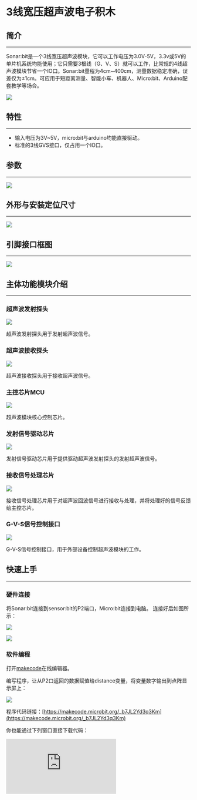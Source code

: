 ﻿# 3线宽压超声波电子积木

## 简介
---
Sonar:bit是一个3线宽压超声波模块，它可以工作电压为3.0V-5V，3.3v或5V的单片机系统均能使用；它只需要3根线（G、V、S）就可以工作，比常规的4线超声波模块节省一个IO口。Sonar:bit量程为4cm~400cm，测量数据稳定准确，误差仅为±1cm。可应用于短距离测量、智能小车、机器人、Micro:bit、Arduino配套教学等场合。

![](https://wiki-media-ef.oss-cn-hongkong.aliyuncs.com/docs/microbit/sensor/octopus-sensors/sensor/images/pdBREKf.jpg)

## 特性
---
- 输入电压为3V~5V，micro:bit与arduino均能直接驱动。
- 标准的3线GVS接口，仅占用一个IO口。


## 参数
---

![](https://wiki-media-ef.oss-cn-hongkong.aliyuncs.com/docs/microbit/sensor/octopus-sensors/sensor/images/vm9SX0e.png)


## 外形与安装定位尺寸
---
![](https://wiki-media-ef.oss-cn-hongkong.aliyuncs.com/docs/microbit/sensor/octopus-sensors/sensor/images/h4HcvxO.jpg)

## 引脚接口框图
---
![](https://wiki-media-ef.oss-cn-hongkong.aliyuncs.com/docs/microbit/sensor/octopus-sensors/sensor/images/7E5ECzN.jpg)

## 主体功能模块介绍
---
### 超声波发射探头

![](https://wiki-media-ef.oss-cn-hongkong.aliyuncs.com/docs/microbit/sensor/octopus-sensors/sensor/images/T1xDsne.jpg)

超声波发射探头用于发射超声波信号。

### 超声波接收探头

![](https://wiki-media-ef.oss-cn-hongkong.aliyuncs.com/docs/microbit/sensor/octopus-sensors/sensor/images/JxNrz8Q.jpg)

超声波接收探头用于接收超声波信号。

### 主控芯片MCU

![](https://wiki-media-ef.oss-cn-hongkong.aliyuncs.com/docs/microbit/sensor/octopus-sensors/sensor/images/2CjnvfP.jpg)

超声波模块核心控制芯片。

### 发射信号驱动芯片

![](https://wiki-media-ef.oss-cn-hongkong.aliyuncs.com/docs/microbit/sensor/octopus-sensors/sensor/images/iOW0IN3.jpg)

发射信号驱动芯片用于提供驱动超声波发射探头的发射超声波信号。

### 接收信号处理芯片

![](https://wiki-media-ef.oss-cn-hongkong.aliyuncs.com/docs/microbit/sensor/octopus-sensors/sensor/images/VxEZ5KQ.jpg)

接收信号处理芯片用于对超声波回波信号进行接收与处理，并将处理好的信号反馈给主控芯片。

### G-V-S信号控制接口

![](https://wiki-media-ef.oss-cn-hongkong.aliyuncs.com/docs/microbit/sensor/octopus-sensors/sensor/images/N9yc6Jm.jpg)

G-V-S信号控制接口，用于外部设备控制超声波模块的工作。

## 快速上手
---
### 硬件连接

将Sonar:bit连接到sensor:bit的P2端口，Micro:bit连接到电脑。
连接好后如图所示：

![](https://wiki-media-ef.oss-cn-hongkong.aliyuncs.com/docs/microbit/sensor/octopus-sensors/sensor/images/fvYx5lR.jpg)

![](https://wiki-media-ef.oss-cn-hongkong.aliyuncs.com/docs/microbit/sensor/octopus-sensors/sensor/images/wCftg3Y.jpg)

### 软件编程
打开[makecode](https://makecode.microbit.org/)在线编辑器。

编写程序，让从P2口返回的数据赋值给distance变量，将变量数字输出到点阵显示屏上：

![](https://wiki-media-ef.oss-cn-hongkong.aliyuncs.com/docs/microbit/sensor/octopus-sensors/sensor/images/sbRh3HL.png)

程序代码链接：[https://makecode.microbit.org/_b7JL2Yd3q3Km](https://makecode.microbit.org/_b7JL2Yd3q3Km)

你也能通过下列窗口直接下载代码：

<div
    style={{
        position: 'relative',
        paddingBottom: '60%',
        overflow: 'hidden',
    }}
>
    <iframe
        src="https://makecode.microbit.org/_b7JL2Yd3q3Km"
        frameborder="0"
        sandbox="allow-popups allow-forms allow-scripts allow-same-origin"
        style={{
            position: 'absolute',
            width: '100%',
            height: '100%',
        }}
    />
</div>

### 结果

点阵显示屏实时显示超声波模块与物体之间的距离，单位为cm。


## 文档
---
[WIKI](https://github.com/elecfreaks/learn-cn)

## 常见问题
---

